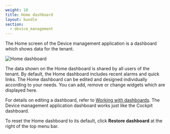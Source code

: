 ```yaml
---
weight: 10
title: Home dashboard
layout: bundle
section:
  - device_management
---
```


The Home screen of the Device management application is a dashboard which shows data for the tenant.

![Home dashboard](/images/users-guide/DeviceManagement/device-management-home-screen.png)

The data shown on the Home dashboard is shared by all users of the tenant. By default, the Home dashboard includes recent alarms and quick links.
The Home dashboard can be edited and designed individually according to your needs. You can add, remove or change widgets which are displayed here.

For details on editing a dashboard, refer to [Working with dashboards](/cockpit/working-with-dashboards/).
The Device management application dashboard works just like the Cockpit dashboard.

To reset the Home dashboard to its default, click **Restore dashboard** at the right of the top menu bar.
